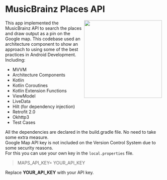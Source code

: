 # MusicBrainz Places API  
  
<img align="right"  src="demo%20video.gif" width="250"/>  
  
  
This app implemented the MusicBrainz API to search the places and draw output as a pin on the Google map. This codebase used an architecture component to show an approach to using some of the best practices in Android Development.   
Including:    
 * MVVM  
 * Architecture Components  
 * Kotlin  
 * Kotlin Coroutines  
 * Kotlin Extension Functions  
 * ViewModel  
 * LiveData  
 * Hilt (for dependency injection)  
 * Retrofit 2.0  
 * Okhttp3  
 * Test Cases  
   
  
All the dependencies are declared in the build.gradle file. No need to take some extra measure.   
Google Map API key is not included on the Version Control System due to some security reasons.  
For this you can use your own key in the `local.properties` file.  
 
> MAPS_API_KEY= YOUR_API_KEY

  
 Replace **YOUR_API_KEY** with your API key.